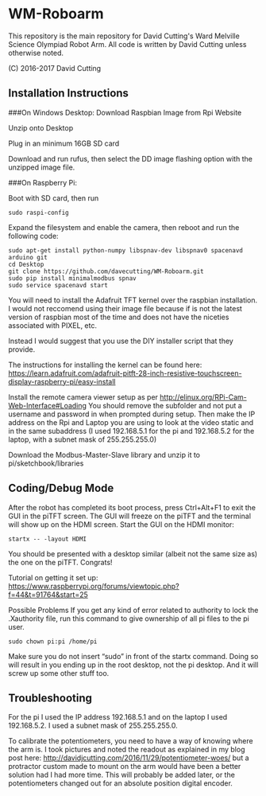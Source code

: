 # WM-Roboarm
This repository is the main repository for David Cutting's Ward Melville Science Olympiad Robot Arm. All code is written by David Cutting unless otherwise noted. 

(C) 2016-2017 David Cutting

## Installation Instructions
###On Windows Desktop:
Download Raspbian Image from Rpi Website

Unzip onto Desktop

Plug in an minimum 16GB SD card

Download and run rufus, then select the DD image flashing option with the unzipped image file.

###On Raspberry Pi:

Boot with SD card, then run

```
sudo raspi-config
```

Expand the filesystem and enable the camera, then reboot and run the following code:

```
sudo apt-get install python-numpy libspnav-dev libspnav0 spacenavd arduino git
cd Desktop
git clone https://github.com/davecutting/WM-Roboarm.git
sudo pip install minimalmodbus spnav
sudo service spacenavd start
```

You will need to install the Adafruit TFT kernel over the raspbian installation. I would not reccomend using their image file because if is not the latest version of raspbian most of the time and does not have the niceties associated with PIXEL, etc. 

Instead I would suggest that you use the DIY installer script that they provide.

The instructions for installing the kernel can be found here: https://learn.adafruit.com/adafruit-pitft-28-inch-resistive-touchscreen-display-raspberry-pi/easy-install

Install the remote camera viewer setup as per http://elinux.org/RPi-Cam-Web-Interface#Loading
You should remove the subfolder and not put a username and password in when prompted during setup. Then make the IP address on the Rpi and Laptop you are using to look at the video static and in the same subaddress (I used 192.168.5.1 for the pi and 192.168.5.2 for the laptop, with a subnet mask of 255.255.255.0)

Download the Modbus-Master-Slave library and unzip it to pi/sketchbook/libraries

## Coding/Debug Mode
After the robot has completed its boot process, press Ctrl+Alt+F1 to exit the GUI in the piTFT screen. The GUI will freeze on the piTFT and the terminal will show up on the HDMI screen. Start the GUI on the HDMI monitor:

```
startx -- -layout HDMI
```

You should be presented with a desktop similar (albeit not the same size as) the one on the piTFT. Congrats!


Tutorial on getting it set up: 
https://www.raspberrypi.org/forums/viewtopic.php?f=44&t=91764&start=25

Possible Problems
If you get any kind of error related to authority to lock the .Xauthority file, run this command to give ownership of all pi files to the pi user.

```	
sudo chown pi:pi /home/pi
```

Make sure you do not insert “sudo” in front of the startx command. Doing so will result in you ending up in the root desktop, not the pi desktop. And it will screw up some other stuff too.

## Troubleshooting
For the pi I used the IP address 192.168.5.1 and on the laptop I used 192.168.5.2. I used a subnet mask of 255.255.255.0.

To calibrate the potentiometers, you need to have a way of knowing where the arm is. I took pictures and noted the readout as explained in my blog post here: http://davidjcutting.com/2016/11/29/potentiometer-woes/ but a protractor custom made to mount on the arm would have been a better solution had I had more time. This will probably be added later, or the potentiometers changed out for an absolute position digital encoder.
